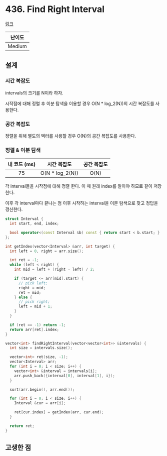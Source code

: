 # 436. Find Right Interval

[링크](https://leetcode.com/problems/find-right-interval/)

| 난이도 |
| :----: |
| Medium |

## 설계

### 시간 복잡도

intervals의 크기를 N이라 하자.

시작점에 대해 정렬 후 이분 탐색을 이용할 경우 O(N * log_2(N))의 시간 복잡도를 사용한다.

### 공간 복잡도

정렬을 위해 별도의 벡터를 사용할 경우 O(N)의 공간 복잡도를 사용한다.

### 정렬 & 이분 탐색

| 내 코드 (ms) |   시간 복잡도   | 공간 복잡도 |
| :----------: | :-------------: | :---------: |
|      75      | O(N * log_2(N)) |    O(N)     |

각 interval들을 시작점에 대해 정렬 한다. 이 때 원래 index를 알아야 하므로 같이 저장한다.

이후 각 interval마다 끝나는 점 이후 시작하는 interval을 이분 탐색으로 찾고 정답을 갱신한다.

```cpp
struct Interval {
  int start, end, index;

  bool operator<(const Interval &b) const { return start < b.start; }
};

int getIndex(vector<Interval> &arr, int target) {
  int left = 0, right = arr.size();

  int ret = -1;
  while (left < right) {
    int mid = left + (right - left) / 2;

    if (target <= arr[mid].start) {
      // pick left;
      right = mid;
      ret = mid;
    } else {
      // pick right;
      left = mid + 1;
    }
  }

  if (ret == -1) return -1;
  return arr[ret].index;
}

vector<int> findRightInterval(vector<vector<int>> &intervals) {
  int size = intervals.size();

  vector<int> ret(size, -1);
  vector<Interval> arr;
  for (int i = 0; i < size; i++) {
    vector<int> &interval = intervals[i];
    arr.push_back({interval[0], interval[1], i});
  }

  sort(arr.begin(), arr.end());

  for (int i = 0; i < size; i++) {
    Interval &cur = arr[i];

    ret[cur.index] = getIndex(arr, cur.end);
  }

  return ret;
}
```

## 고생한 점

